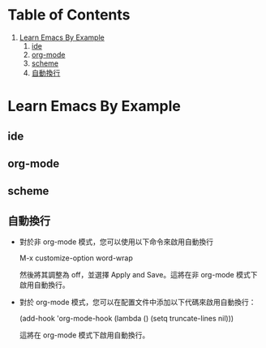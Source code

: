 
# Table of Contents

1.  [Learn Emacs By Example](#org5231c69)
    1.  [ide](#orge9c7f69)
    2.  [org-mode](#org382648f)
    3.  [scheme](#org4e333e9)
    4.  [自動換行](#org284bcd4)


<a id="org5231c69"></a>

# Learn Emacs By Example


<a id="orge9c7f69"></a>

## ide


<a id="org382648f"></a>

## org-mode


<a id="org4e333e9"></a>

## scheme


<a id="org284bcd4"></a>

## 自動換行

-   對於非 org-mode 模式，您可以使用以下命令來啟用自動換行
    
    M-x customize-option word-wrap
    
    然後將其調整為 off，並選擇 Apply and Save。這將在非 org-mode 模式下啟用自動換行。

-   對於 org-mode 模式，您可以在配置文件中添加以下代碼來啟用自動換行：
    
    (add-hook 'org-mode-hook (lambda () (setq truncate-lines nil)))
    
    這將在 org-mode 模式下啟用自動換行。

